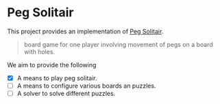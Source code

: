 # Peg Solitair
This project provides an implementation of [Peg Solitair][wikipedia:solitair].

> board game for one player involving movement of pegs on a board with holes.

We aim to provide the following

* [x] A means to play peg solitair.
* [ ] A means to configure various boards an puzzles.
* [ ] A solver to solve different puzzles.

[wikipedia:solitair]: https://en.wikipedia.org/wiki/Peg_solitaire
